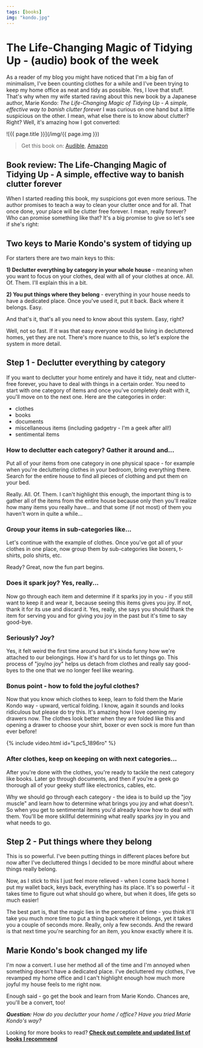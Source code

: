```yaml
---
tags: [books]
img: "kondo.jpg"
---
```


# The Life-Changing Magic of Tidying Up - (audio) book of the week

As a reader of my blog you might have noticed that I'm a big fan of minimalism, I've been counting clothes for a while and I've been trying to keep my home office as neat and tidy as possible. Yes, I love that stuff. That's why when my wife started raving about this new book by a Japanese author, Marie Kondo: *The Life-Changing Magic of Tidying Up - A simple, effective way to banish clutter forever* I was curious on one hand but a little suspicious on the other. I mean, what else there is to know about clutter? Right? Well, it's amazing how I got converted:

<!--More-->

![{{ page.title }}](/img/{{ page.img }})

> Get this book on: [Audible](https://www.audible.com/pd/B01M03NLJY?tag=sliwinski-20), [Amazon](https://www.amazon.com/dp/1607747308?tag=sliwinski-20)

## Book review: The Life-Changing Magic of Tidying Up - A simple, effective way to banish clutter forever

When I started reading this book, my suspicions got even more serious. The author promises to teach a way to clean your clutter once and for all. That once done, your place will be clutter free forever. I mean, really forever? Who can promise something like that? It's a big promise to give so let's see if she's right:

## Two keys to Marie Kondo's system of tidying up

For starters there are two main keys to this:

**1) Declutter everything by category in your whole house** - meaning when you want to focus on your clothes, deal with all of your clothes at once. All. Of. Them. I'll explain this in a bit.

**2) You put things where they belong** - everything in your house needs to have a dedicated place. Once you've used it, put it back. Back where it belongs. Easy.

And that's it, that's all you need to know about this system. Easy, right?

Well, not so fast. If it was that easy everyone would be living in decluttered homes, yet they are not. There's more nuance to this, so let's explore the system in more detail.

## Step 1 - Declutter everything by category

If you want to declutter your home entirely and have it tidy, neat and clutter-free forever, you have to deal with things in a certain order. You need to start with one category of items and once you've completely dealt with it, you'll move on to the next one. Here are the categories in order:

- clothes
- books
- documents
- miscellaneous items (including gadgetry - I'm a geek after all!)
- sentimental items

### How to declutter each category? Gather it around and...

Put all of your items from one category in one physical space - for example when you're decluttering clothes in your bedroom, bring everything there. Search for the entire house to find all pieces of clothing and put them on your bed.

Really. All. Of. Them. I can't highlight this enough, the important thing is to gather all of the items from the entire house because only then you'll realize how many items you really have... and that some (if not most) of them you haven't worn in quite a while...

### Group your items in sub-categories like...

Let's continue with the example of clothes. Once you've got all of your clothes in one place, now group them by sub-categories like boxers, t-shirts, polo shirts, etc.

Ready? Great, now the fun part begins.

### Does it spark joy? Yes, really...

Now go through each item and determine if it sparks joy in you - if you still want to keep it and wear it, because seeing this items gives you joy. If not, thank it for its use and discard it. Yes, really, she says you should thank the item for serving you and for giving you joy in the past but it's time to say good-bye.

### Seriously? Joy?

Yes, it felt weird the first time around but it's kinda funny how we're attached to our belongings. How it's hard for us to let things go. This process of "joy/no joy" helps us detach from clothes and really say good-byes to the one that we no longer feel like wearing.

### Bonus point - how to fold the joyful clothes?

Now that you know which clothes to keep, learn to fold them the Marie Kondo way - upward, vertical folding. I know, again it sounds and looks ridiculous but please do try this. It's amazing how I love opening my drawers now. The clothes look better when they are folded like this and opening a drawer to choose your shirt, boxer or even sock is more fun than ever before!

{% include video.html id="Lpc5_1896ro" %}

### After clothes, keep on keeping on with next categories...

After you're done with the clothes, you're ready to tackle the next category like books. Later go through documents, and then if you're a geek go thorough all of your geeky stuff like electronics, cables, etc.

Why we should go through each category - the idea is to build up the "joy muscle" and learn how to determine what brings you joy and what doesn't. So when you get to sentimental items you'd already know how to deal with them. You'll be more skillful determining what really sparks joy in you and what needs to go.

## Step 2 - Put things where they belong

This is so powerful. I've been putting things in different places before but now after I've decluttered things I decided to be more mindful about where things really belong.

Now, as I stick to this I just feel more relieved - when I come back home I put my wallet back, keys back, everything has its place. It's so powerful - it takes time to figure out what should go where, but when it does, life gets so much easier!

The best part is, that the magic lies in the perception of time - you think it'll take you much more time to put a thing back where it belongs, yet it takes you a couple of seconds more. Really, only a few seconds. And the reward is that next time you're searching for an item, you know exactly where it is.

## Marie Kondo's book changed my life

I'm now a convert. I use her method all of the time and I'm annoyed when something doesn't have a dedicated place. I've decluttered my clothes, I've revamped my home office and I can't highlight enough how much more joyful my house feels to me right now.

Enough said - go get the book and learn from Marie Kondo. Chances are, you'll be a convert, too!

***Question:*** *How do you declutter your home / office? Have you tried Marie Kondo's way?*

[d]: http://db.tt/kD7Liux
[t]: https://twitter.com/MSliwinski
[p]: /podcast
[n]: https://michael.gratis/nozbe
[r]: https://michael.gratis/radex
[i]: https://michael.gratis/thepodcast
[o]: https://michael.gratis/ipadonly

[pm]: http://productivemag.com/

Looking for more books to read? **[Check out complete and updated list of books I recommend](https://sliwinski.com/reading/)**